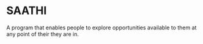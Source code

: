 # SAATHI
A program that enables people to explore opportunities available to them at any point of their they are in.
